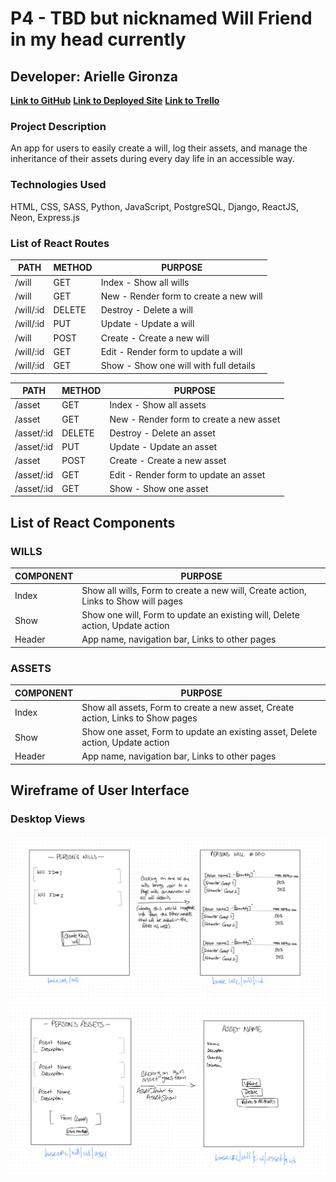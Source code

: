 # **P4 - TBD but nicknamed Will Friend in my head currently**
## Developer: Arielle Gironza

[**Link to GitHub**](https://github.com/akgironza/P4-Frontend)
[**Link to Deployed Site**](https://will-friend-frontend.onrender.com)
[**Link to Trello**](https://trello.com/invite/b/afFTPZvC/ATTIcb04bf921b28367ebd650746bc9e8cf4809C3687/p4-ga-seir)

### Project Description
An app for users to easily create a will, log their assets, and manage the inheritance of their assets during every day life in an accessible way. 

### Technologies Used
HTML, CSS, SASS, Python, JavaScript, PostgreSQL, Django, ReactJS, Neon, Express.js

### List of React Routes
|PATH|METHOD|PURPOSE|
|--------|------|-------|
|/will|GET|Index - Show all wills|
|/will|GET|New - Render form to create a new will|
|/will/:id|DELETE|Destroy - Delete a will|
|/will/:id|PUT|Update - Update a will|
|/will|POST|Create - Create a new will|
|/will/:id|GET|Edit - Render form to update a will|
|/will/:id|GET|Show - Show one will with full details|

|PATH|METHOD|PURPOSE|
|--------|------|-------|
|/asset|GET|Index - Show all assets|
|/asset|GET|New - Render form to create a new asset|
|/asset/:id|DELETE|Destroy - Delete an asset|
|/asset/:id|PUT|Update - Update an asset|
|/asset|POST|Create - Create a new asset|
|/asset/:id|GET|Edit - Render form to update an asset|
|/asset/:id|GET|Show - Show one asset|

## List of React Components
### WILLS
|COMPONENT|PURPOSE|
|---------|-------|
|Index|Show all wills, Form to create a new will, Create action, Links to Show will pages| 
|Show|Show one will, Form to update an existing will, Delete action, Update action|
|Header|App name, navigation bar, Links to other pages|

### ASSETS
|COMPONENT|PURPOSE|
|---------|-------|
|Index|Show all assets, Form to create a new asset, Create action, Links to Show pages| 
|Show|Show one asset, Form to update an existing asset, Delete action, Update action|
|Header|App name, navigation bar, Links to other pages|

## Wireframe of User Interface
### **Desktop Views**
![View of Will pages, Index and Show](src/images/Wills-wireframe.jpg)
![View of Asset pages, Index and Show](src/images/Assets-wireframe.jpg)

<!-- # Getting Started with Create React App

This project was bootstrapped with [Create React App](https://github.com/facebook/create-react-app).

## Available Scripts

In the project directory, you can run:

### `npm start`

Runs the app in the development mode.\
Open [http://localhost:3000](http://localhost:3000) to view it in your browser.

The page will reload when you make changes.\
You may also see any lint errors in the console.

### `npm test`

Launches the test runner in the interactive watch mode.\
See the section about [running tests](https://facebook.github.io/create-react-app/docs/running-tests) for more information.

### `npm run build`

Builds the app for production to the `build` folder.\
It correctly bundles React in production mode and optimizes the build for the best performance.

The build is minified and the filenames include the hashes.\
Your app is ready to be deployed!

See the section about [deployment](https://facebook.github.io/create-react-app/docs/deployment) for more information.

### `npm run eject`

**Note: this is a one-way operation. Once you `eject`, you can't go back!**

If you aren't satisfied with the build tool and configuration choices, you can `eject` at any time. This command will remove the single build dependency from your project.

Instead, it will copy all the configuration files and the transitive dependencies (webpack, Babel, ESLint, etc) right into your project so you have full control over them. All of the commands except `eject` will still work, but they will point to the copied scripts so you can tweak them. At this point you're on your own.

You don't have to ever use `eject`. The curated feature set is suitable for small and middle deployments, and you shouldn't feel obligated to use this feature. However we understand that this tool wouldn't be useful if you couldn't customize it when you are ready for it.

## Learn More

You can learn more in the [Create React App documentation](https://facebook.github.io/create-react-app/docs/getting-started).

To learn React, check out the [React documentation](https://reactjs.org/).

### Code Splitting

This section has moved here: [https://facebook.github.io/create-react-app/docs/code-splitting](https://facebook.github.io/create-react-app/docs/code-splitting)

### Analyzing the Bundle Size

This section has moved here: [https://facebook.github.io/create-react-app/docs/analyzing-the-bundle-size](https://facebook.github.io/create-react-app/docs/analyzing-the-bundle-size)

### Making a Progressive Web App

This section has moved here: [https://facebook.github.io/create-react-app/docs/making-a-progressive-web-app](https://facebook.github.io/create-react-app/docs/making-a-progressive-web-app)

### Advanced Configuration

This section has moved here: [https://facebook.github.io/create-react-app/docs/advanced-configuration](https://facebook.github.io/create-react-app/docs/advanced-configuration)

### Deployment

This section has moved here: [https://facebook.github.io/create-react-app/docs/deployment](https://facebook.github.io/create-react-app/docs/deployment)

### `npm run build` fails to minify

This section has moved here: [https://facebook.github.io/create-react-app/docs/troubleshooting#npm-run-build-fails-to-minify](https://facebook.github.io/create-react-app/docs/troubleshooting#npm-run-build-fails-to-minify) -->
